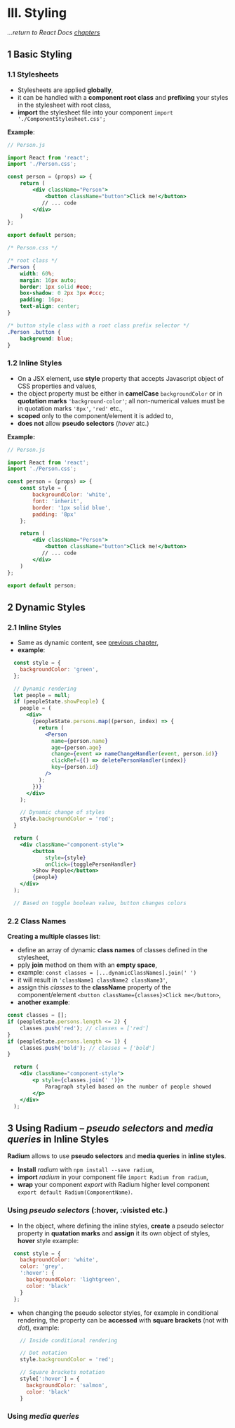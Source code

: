# III. Styling
_...return to React Docs [chapters](./readme.md)_

## 1 Basic Styling
### 1.1 Stylesheets
- Stylesheets are applied **globally**,
- it can be handled with a **component root class** and **prefixing** your styles in the stylesheet with root class,
- **import** the stylesheet file into your component `import './ComponentStylesheet.css';`

**Example**: 
```jsx
// Person.js

import React from 'react';
import './Person.css';

const person = (props) => {
    return (
        <div className="Person">
            <button className="button">Click me!</button>
           // ... code
        </div>
    )
};

export default person;
```
```css
/* Person.css */

/* root class */
.Person {
    width: 60%;
    margin: 16px auto;
    border: 1px solid #eee;
    box-shadow: 0 2px 3px #ccc;
    padding: 16px;
    text-align: center;
}

/* button style class with a root class prefix selector */
.Person .button {
    background: blue;
}
```

### 1.2 Inline Styles
- On a JSX element, use **style** property that accepts Javascript object of CSS properties and values,
- the object property must be either in **camelCase** `backgroundColor` or in **quotation marks** `'background-color'`; all non-numerical values must be in quotation marks `'8px'`, `'red'` etc.,
- **scoped** only to the component/element it is added to,
- **does not** allow **pseudo selectors** (_hover_ atc.)

**Example:** 
```jsx
// Person.js

import React from 'react';
import './Person.css';

const person = (props) => {
    const style = {
        backgroundColor: 'white',
        font: 'inherit',
        border: '1px solid blue',
        padding: '8px'
    };

    return (
        <div className="Person">
            <button className="button">Click me!</button>
           // ... code
        </div>
    )
};

export default person;
```

## 2 Dynamic Styles
### 2.1 Inline Styles
- Same as dynamic content, see [previous chapter]('./2-lists-and-conditionals.md'),
- **example**:
```jsx
  const style = {
    backgroundColor: 'green',
  };

  // Dynamic rendering
  let people = null;
  if (peopleState.showPeople) {
    people = (
      <div>
        {peopleState.persons.map((person, index) => {
          return (
            <Person
              name={person.name}
              age={person.age}
              change={event => nameChangeHandler(event, person.id)}
              clickRef={() => deletePersonHandler(index)}
              key={person.id}
            />
          );
        })}
      </div>
    );

    // Dynamic change of styles
    style.backgroundColor = 'red';
  }

  return ( 
    <div className="component-style"> 
        <button 
            style={style}
            onClick={togglePersonHandler}
        >Show People</button>
        {people}
    </div>
  );

  // Based on toggle boolean value, button changes colors
```
### 2.2 Class Names

**Creating a multiple classes list**:
- define an array of dynamic **class names** of classes defined in the stylesheet,
- pply **join** method on them with an **empty space**,
- example: `const classes = [...dynamicClassNames].join(' ')`
- it will result in `'className1 className2 className3'`,
- assign this _classes_ to the **className** property of the component/element `<button className={classes}>Click me</button>`,
- **another example**: 
```jsx
const classes = [];
if (peopleState.persons.length <= 2) {
    classes.push('red'); // classes = ['red']
}
if (peopleState.persons.length <= 1) {
    classes.push('bold'); // classes = ['bold']
}

  return ( 
    <div className="component-style"> 
        <p style={classes.join(' ')}>
            Paragraph styled based on the number of people showed
        </p>
    </div>
  );
```

## 3 Using Radium – _pseudo selectors_ and _media queries_ in Inline Styles
**Radium** allows to use **pseudo selectors** and **media queries** in **inline styles**.

- **Install** _radium_ with `npm install --save radium`,
- **import** _radium_ in your component file `import Radium from radium`,
- **wrap** your component _export_ with Radium higher level component `export default Radium(ComponentName)`.

### Using _pseudo selectors_ (:hover, :visisted etc.)
- In the object, where defining the inline styles, **create** a pseudo selector property in **quatation marks** and **assign** it its own object of styles,
**hover** style example:
```jsx
  const style = {
    backgroundColor: 'white',
    color: 'grey',
    ':hover': {
      backgroundColor: 'lightgreen',
      color: 'black'
    }
  };
```
- when changing the pseudo selector styles, for example in conditional rendering, the property can be **accessed** with **square brackets** (not with _dot_), example:
```jsx
    // Inside conditional rendering

    // Dot notation
    style.backgroundColor = 'red';

    // Square brackets notation
    style[':hover'] = {
      backgroundColor: 'salmon',
      color: 'black'
    }
```

### Using _media queries_